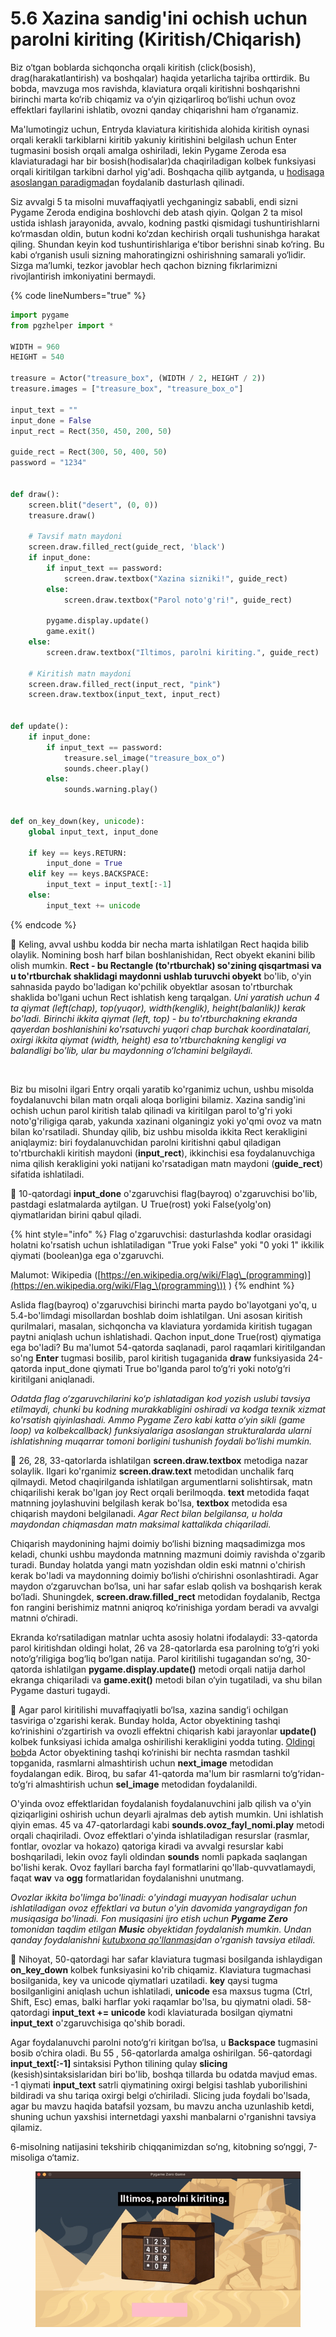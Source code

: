 # 5.6 Xazina sandig'ini ochish uchun parolni kiriting (Kiritish/Chiqarish)

Biz o‘tgan boblarda sichqoncha orqali kiritish (click(bosish), drag(harakatlantirish) va boshqalar) haqida yetarlicha tajriba orttirdik. Bu bobda, mavzuga mos ravishda, klaviatura orqali kiritishni boshqarishni birinchi marta ko‘rib chiqamiz va o‘yin qiziqarliroq bo‘lishi uchun ovoz effektlari fayllarini ishlatib, ovozni qanday chiqarishni ham o‘rganamiz.

Ma'lumotingiz uchun, Entryda klaviatura kiritishida alohida kiritish oynasi orqali kerakli tarkiblarni kiritib yakuniy kiritishini belgilash uchun Enter tugmasini bosish orqali amalga oshiriladi, lekin Pygame Zeroda esa klaviaturadagi har bir bosish(hodisalar)da chaqiriladigan kolbek funksiyasi orqali kiritilgan tarkibni darhol yig'adi. Boshqacha qilib aytganda, u [hodisaga asoslangan paradigmad](https://roboticsware.gitbook.io/entry-python/dasturlash_paradigma/event-driven)an foydalanib dasturlash qilinadi.

Siz avvalgi 5 ta misolni muvaffaqiyatli yechganingiz sababli, endi sizni Pygame Zeroda endigina boshlovchi deb atash qiyin. Qolgan 2 ta misol ustida ishlash jarayonida, avvalo, kodning pastki qismidagi tushuntirishlarni ko‘rmasdan oldin, butun kodni ko‘zdan kechirish orqali tushunishga harakat qiling. Shundan keyin kod tushuntirishlariga e’tibor berishni sinab ko‘ring. Bu kabi o‘rganish usuli sizning mahoratingizni oshirishning samarali yo‘lidir. Sizga ma’lumki, tezkor javoblar hech qachon bizning fikrlarimizni rivojlantirish imkoniyatini bermaydi.

{% code lineNumbers="true" %}
```python
import pygame
from pgzhelper import *

WIDTH = 960
HEIGHT = 540

treasure = Actor("treasure_box", (WIDTH / 2, HEIGHT / 2))
treasure.images = ["treasure_box", "treasure_box_o"]

input_text = ""
input_done = False
input_rect = Rect(350, 450, 200, 50)

guide_rect = Rect(300, 50, 400, 50)
password = "1234"


def draw():
    screen.blit("desert", (0, 0))
    treasure.draw()

    # Tavsif matn maydoni
    screen.draw.filled_rect(guide_rect, 'black')
    if input_done:
        if input_text == password:
            screen.draw.textbox("Xazina sizniki!", guide_rect)
        else:
            screen.draw.textbox("Parol noto'g'ri!", guide_rect)

        pygame.display.update()
        game.exit()
    else:
        screen.draw.textbox("Iltimos, parolni kiriting.", guide_rect)

    # Kiritish matn maydoni
    screen.draw.filled_rect(input_rect, "pink")
    screen.draw.textbox(input_text, input_rect)
 
 
def update():
    if input_done:
        if input_text == password:
            treasure.sel_image("treasure_box_o")
            sounds.cheer.play()
        else:
            sounds.warning.play()
 
 
def on_key_down(key, unicode):
    global input_text, input_done

    if key == keys.RETURN:
        input_done = True
    elif key == keys.BACKSPACE:
        input_text = input_text[:-1]
    else:
        input_text += unicode
```
{% endcode %}

🔢 Keling, avval ushbu kodda bir necha marta ishlatilgan Rect haqida bilib olaylik. Nomining bosh harf bilan boshlanishidan, Rect obyekt ekanini bilib olish mumkin. **Rect - bu Rectangle (to'rtburchak) so'zining qisqartmasi va u to'rtburchak shaklidagi maydonni ushlab turuvchi obyekt** bo'lib, o'yin sahnasida paydo bo'ladigan ko'pchilik obyektlar asosan to'rtburchak shaklida bo'lgani uchun Rect ishlatish keng tarqalgan. _Uni yaratish uchun 4 ta qiymat (left(chap), top(yuqor), width(kenglik), height(balanlik)) kerak bo'ladi. Birinchi ikkita qiymat (left, top) - bu to'rtburchakning ekranda qayerdan boshlanishini ko'rsatuvchi yuqori chap burchak koordinatalari, oxirgi ikkita qiymat (width, height) esa to'rtburchakning kengligi va balandligi bo'lib, ular bu maydonning o‘lchamini belgilaydi._

<figure><img src="../.gitbook/assets/image (3).avif" alt="" width="375"><figcaption></figcaption></figure>

Biz bu misolni ilgari Entry orqali yaratib ko'rganimiz uchun, ushbu misolda foydalanuvchi bilan matn orqali aloqa borligini bilamiz. Xazina sandig'ini ochish uchun parol kiritish talab qilinadi va kiritilgan parol to'g'ri yoki noto'g'riligiga qarab, yakunda xazinani olganingiz yoki yo'qmi ovoz va matn bilan ko'rsatiladi. Shunday qilib, biz ushbu misolda ikkita Rect kerakligini aniqlaymiz: biri foydalanuvchidan parolni kiritishni qabul qiladigan to'rtburchakli kiritish maydoni (**input\_rect**), ikkinchisi esa foydalanuvchiga nima qilish kerakligini yoki natijani ko'rsatadigan matn maydoni (**guide\_rect**) sifatida ishlatiladi.

🔢 10-qatordagi **input\_done** o'zgaruvchisi flag(bayroq) o'zgaruvchisi bo'lib, pastdagi eslatmalarda aytilgan. U True(rost) yoki False(yolg'on) qiymatlaridan birini qabul qiladi.

{% hint style="info" %}
Flag o'zgaruvchisi: dasturlashda kodlar orasidagi holatni ko'rsatish uchun ishlatiladigan "True yoki False" yoki "0 yoki 1" ikkilik qiymati (boolean)ga ega o'zgaruvchi.

Malumot: Wikipedia ([https://en.wikipedia.org/wiki/Flag\_(programming)](https://en.wikipedia.org/wiki/Flag_\(programming\)) )
{% endhint %}

Aslida flag(bayroq) o'zgaruvchisi birinchi marta paydo bo'layotgani yo'q, u 5.4-bo'limdagi misollardan boshlab doim ishlatilgan. Uni asosan kiritish qurilmalari, masalan, sichqoncha va klaviatura yordamida kiritish tugagan paytni aniqlash uchun ishlatishadi. Qachon input\_done True(rost) qiymatiga ega bo'ladi? Bu ma'lumot 54-qatorda saqlanadi, parol raqamlari kiritilgandan so'ng **Enter** tugmasi bosilib, parol kiritish tugaganida **draw** funksiyasida 24-qatorda input\_done qiymati True bo'lganda parol to‘g‘ri yoki noto‘g‘ri kiritilgani aniqlanadi.

_Odatda flag o‘zgaruvchilarini ko‘p ishlatadigan kod yozish uslubi tavsiya etilmaydi, chunki bu kodning murakkabligini oshiradi va kodga texnik xizmat ko'rsatish qiyinlashadi. Ammo Pygame Zero kabi katta o‘yin sikli (game loop) va kolbekcallback) funksiyalariga asoslangan strukturalarda ularni ishlatishning muqarrar tomoni borligini tushunish foydali bo‘lishi mumkin._

🔢 26, 28, 33-qatorlarda ishlatilgan **screen.draw.textbox** metodiga nazar solaylik. Ilgari ko'rganimiz **screen.draw.text** metodidan unchalik farq qilmaydi. Metod chaqirilganda ishlatilgan argumentlarni solishtirsak, matn chiqarilishi kerak bo'lgan joy Rect orqali berilmoqda. **text** metodida faqat matnning joylashuvini belgilash kerak bo'lsa, **textbox** metodida esa chiqarish maydoni belgilanadi. _Agar Rect bilan belgilansa, u holda maydondan chiqmasdan matn maksimal kattalikda chiqariladi._

Chiqarish maydonining hajmi doimiy bo‘lishi bizning maqsadimizga mos keladi, chunki ushbu maydonda matnning mazmuni doimiy ravishda o'zgarib turadi. Bunday holatda yangi matn yozishdan oldin eski matnni o'chirish kerak bo'ladi va maydonning doimiy bo‘lishi o‘chirishni osonlashtiradi. Agar maydon o‘zgaruvchan bo‘lsa, uni har safar eslab qolish va boshqarish kerak bo‘ladi. Shuningdek, **screen.draw.filled\_rect** metodidan foydalanib, Rectga fon rangini berishimiz matnni aniqroq ko‘rinishiga yordam beradi va avvalgi matnni o‘chiradi.

Ekranda ko‘rsatiladigan matnlar uchta asosiy holatni ifodalaydi: 33-qatorda parol kiritishdan oldingi holat, 26 va 28-qatorlarda esa parolning to‘g‘ri yoki noto‘g‘riligiga bog‘liq bo‘lgan natija. Parol kiritilishi tugagandan so‘ng, 30-qatorda ishlatilgan **pygame.display.update()** metodi orqali natija darhol ekranga chiqariladi va **game.exit()** metodi bilan o‘yin tugatiladi, va shu bilan Pygame dasturi tugaydi.

🔢 Agar parol kiritilishi muvaffaqiyatli bo‘lsa, xazina sandig‘i ochilgan tasviriga o'zgarishi kerak. Bunday holda, Actor obyektining tashqi ko‘rinishini o‘zgartirish va ovozli effektni chiqarish kabi jarayonlar **update()** kolbek funksiyasi ichida amalga oshirilishi kerakligini yodda tuting. [Oldingi bob](sakrashni_sanash.md)da Actor obyektining tashqi ko‘rinishi bir nechta rasmdan tashkil topganida, rasmlarni almashtirish uchun **next\_image** metodidan foydalangan edik. Biroq, bu safar 41-qatorda ma'lum bir rasmlarni to‘g‘ridan-to‘g‘ri almashtirish uchun **sel\_image** metodidan foydalanildi.

O'yinda ovoz effektlaridan foydalanish foydalanuvchini jalb qilish va o'yin qiziqarligini oshirish uchun deyarli ajralmas deb aytish mumkin. Uni ishlatish qiyin emas. 45 va 47-qatorlardagi kabi **sounds.ovoz\_fayl\_nomi.play** metodi orqali chaqiriladi. Ovoz effektlari o'yinda ishlatiladigan resurslar (rasmlar, fontlar, ovozlar va hokazo) qatoriga kiradi va avvalgi resurslar kabi boshqariladi, lekin ovoz fayli oldindan **sounds** nomli papkada saqlangan bo'lishi kerak. Ovoz fayllari barcha fayl formatlarini qo'llab-quvvatlamaydi, faqat **wav** va **ogg** formatlaridan foydalanishni unutmang. &#x20;

_Ovozlar ikkita bo'limga bo'linadi: o'yindagi muayyan hodisalar uchun ishlatiladigan ovoz effektlari va butun o'yin davomida yangraydigan fon musiqasiga bo'linadi. Fon musiqasini ijro etish uchun **Pygame Zero** tomonidan taqdim etilgan **Music** obyektidan foydalanish mumkin. Undan qanday foydalanishni_ [_kutubxona qo'llanmasi_](https://pygame-zero.readthedocs.io/en/stable/builtins.html#music)_dan o'rganish tavsiya etiladi._

🔢 Nihoyat, 50-qatordagi har safar klaviatura tugmasi bosilganda ishlaydigan **on\_key\_down** kolbek funksiyasini ko'rib chiqamiz. Klaviatura tugmachasi bosilganida, key va unicode qiymatlari uzatiladi. **key** qaysi tugma bosilganligini aniqlash uchun ishlatiladi, **unicode** esa maxsus tugma (Ctrl, Shift, Esc) emas, balki harflar yoki raqamlar bo'lsa, bu qiymatni oladi. 58-qatordagi **input\_text += unicode** kodi klaviaturada bosilgan qiymatni **input\_text** o'zgaruvchisiga qo'shib boradi.

Agar foydalanuvchi parolni noto‘g‘ri kiritgan bo‘lsa, u **Backspace** tugmasini bosib o‘chira oladi. Bu 55 , 56-qatorlarda amalga oshirilgan. 56-qatordagi **input\_text\[:-1]** sintaksisi Python tilining qulay **slicing** (kesish)sintaksislaridan biri bo'lib, boshqa tillarda bu odatda mavjud emas. -1 qiymati **input\_text** satrli qiymatining oxirgi belgisi tashlab yuborilishini bildiradi va shu tariqa oxirgi belgi o‘chiriladi. Slicing juda foydali bo'lsada, agar bu mavzu haqida batafsil yozsam, bu mavzu ancha uzunlashib ketdi, shuning uchun yaxshisi internetdagi yaxshi manbalarni o'rganishni tavsiya qilamiz.

6-misolning natijasini tekshirib chiqqanimizdan so‘ng, kitobning so‘nggi, 7-misoliga o‘tamiz.

<figure><img src="../.gitbook/assets/ezgif-6-731cb19a92.gif" alt=""><figcaption></figcaption></figure>
